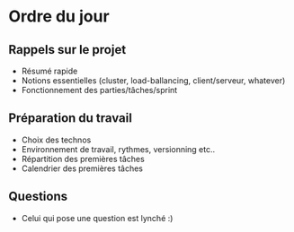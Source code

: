 Ordre du jour
=============

Rappels sur le projet 
--------------------

* Résumé rapide
* Notions essentielles (cluster, load-ballancing, client/serveur, whatever)
* Fonctionnement des parties/tâches/sprint

Préparation du travail
----------------------

* Choix des technos
* Environnement de travail, rythmes, versionning etc..
* Répartition des premières tâches
* Calendrier des premières tâches

Questions
---------

* Celui qui pose une question est lynché :)
